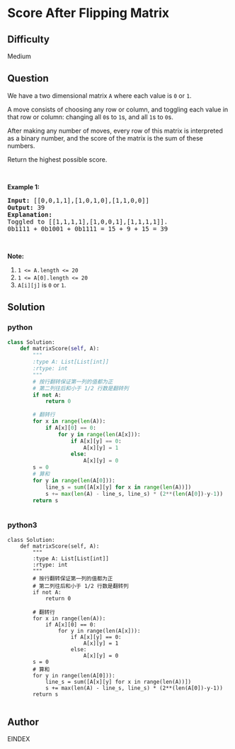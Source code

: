 # Score After Flipping Matrix

## Difficulty
Medium

## Question
<p>We have a two dimensional matrix&nbsp;<code>A</code> where each value is <code>0</code> or <code>1</code>.</p>

<p>A move consists of choosing any row or column, and toggling each value in that row or column: changing all <code>0</code>s to <code>1</code>s, and all <code>1</code>s to <code>0</code>s.</p>

<p>After making any number of moves, every row of this matrix is interpreted as a binary number, and the score of the matrix is the sum of these numbers.</p>

<p>Return the highest possible&nbsp;score.</p>

<p>&nbsp;</p>

<ol>
</ol>

<div>
<p><strong>Example 1:</strong></p>

<pre>
<strong>Input: </strong><span id="example-input-1-1">[[0,0,1,1],[1,0,1,0],[1,1,0,0]]</span>
<strong>Output: </strong><span id="example-output-1">39</span>
<strong>Explanation:
</strong>Toggled to <span id="example-input-1-1">[[1,1,1,1],[1,0,0,1],[1,1,1,1]].
0b1111 + 0b1001 + 0b1111 = 15 + 9 + 15 = 39</span></pre>

<p>&nbsp;</p>

<p><strong>Note:</strong></p>

<ol>
	<li><code>1 &lt;= A.length &lt;= 20</code></li>
	<li><code>1 &lt;= A[0].length &lt;= 20</code></li>
	<li><code>A[i][j]</code>&nbsp;is <code>0</code> or <code>1</code>.</li>
</ol>
</div>


## Solution
### python
```python
class Solution:
    def matrixScore(self, A):
        """
        :type A: List[List[int]]
        :rtype: int
        """
        # 按行翻转保证第一列的值都为正
        # 第二列往后和小于 1/2 行数是翻转列
        if not A:
            return 0
        
        # 翻转行
        for x in range(len(A)):
            if A[x][0] == 0:  
                for y in range(len(A[x])):
                    if A[x][y] == 0:
                        A[x][y] = 1
                    else:
                        A[x][y] = 0
        s = 0
        # 算和
        for y in range(len(A[0])):
            line_s = sum([A[x][y] for x in range(len(A))])
            s += max(len(A) - line_s, line_s) * (2**(len(A[0])-y-1))
        return s
            

```
### python3
```python3
class Solution:
    def matrixScore(self, A):
        """
        :type A: List[List[int]]
        :rtype: int
        """
        # 按行翻转保证第一列的值都为正
        # 第二列往后和小于 1/2 行数是翻转列
        if not A:
            return 0
        
        # 翻转行
        for x in range(len(A)):
            if A[x][0] == 0:  
                for y in range(len(A[x])):
                    if A[x][y] == 0:
                        A[x][y] = 1
                    else:
                        A[x][y] = 0
        s = 0
        # 算和
        for y in range(len(A[0])):
            line_s = sum([A[x][y] for x in range(len(A))])
            s += max(len(A) - line_s, line_s) * (2**(len(A[0])-y-1))
        return s
            
```

## Author
EINDEX